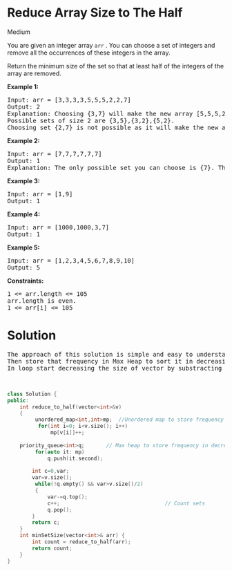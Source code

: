 # Reduce Array Size to The Half 
Medium

You are given an integer array <code>arr</code> . You can choose a set of integers and remove all the occurrences of these integers in the array.

Return the minimum size of the set so that at least half of the integers of the array are removed.

 

**Example 1:**

<pre>Input: arr = [3,3,3,3,5,5,5,2,2,7]
Output: 2
Explanation: Choosing {3,7} will make the new array [5,5,5,2,2] which has size 5 (i.e equal to half of the size of the old array).
Possible sets of size 2 are {3,5},{3,2},{5,2}.
Choosing set {2,7} is not possible as it will make the new array [3,3,3,3,5,5,5] which has size greater than half of the size of the old array.</pre>

<b>Example 2:</b>

<pre>Input: arr = [7,7,7,7,7,7]
Output: 1
Explanation: The only possible set you can choose is {7}. This will make the new array empty.</pre>

<b>Example 3:</b>

<pre>Input: arr = [1,9]
Output: 1</pre>

<b>Example 4:</b>

<pre>Input: arr = [1000,1000,3,7]
Output: 1</pre>

<b>Example 5:</b>

<pre>Input: arr = [1,2,3,4,5,6,7,8,9,10]
Output: 5</pre>
 

<b>Constraints:</b>

<pre>1 <= arr.length <= 105
arr.length is even.
1 <= arr[i] <= 105</pre>


<h1>Solution</h1>
<pre>
The approach of this solution is simple and easy to understand, So we can use unordered map in C++ and Hash Map in Java to store frequency of elements. 
Then store that frequency in Max Heap to sort it in decreasing order. Now run a loop on heap till its size becomes zero or size of vector reduces to half. 
In loop start decreasing the size of vector by substracting the heap top.
</pre>
<br>

```cpp
class Solution {
public:
    int reduce_to_half(vector<int>&v)
    {
         unordered_map<int,int>mp;  //Unordered map to store frequency of elements
          for(int i=0; i<v.size(); i++)
              mp[v[i]]++;
    
	priority_queue<int>q;       // Max heap to store frequency in decreasing order
	     for(auto it: mp)
             q.push(it.second);
     
	    int c=0,var;
        var=v.size();
         while(!q.empty() && var>v.size()/2)
         { 
		     var-=q.top(); 
			 c++;                                  // Count sets
			 q.pop();  
	    }
        return c;
    }
    int minSetSize(vector<int>& arr) {
        int count = reduce_to_half(arr);
        return count;
    }
}
```
